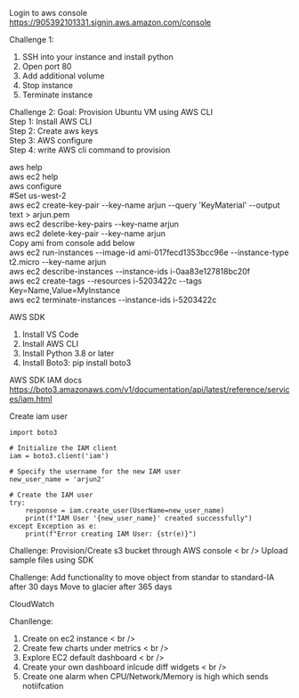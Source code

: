 Login to aws console
https://905392101331.signin.aws.amazon.com/console

Challenge 1:
1. SSH into your instance and install python
2. Open port 80
3. Add additional volume
4. Stop instance
5. Terminate instance


Challenge 2:
Goal: Provision Ubuntu VM using AWS CLI  <br />
Step 1: Install AWS CLI <br />
Step 2: Create aws keys <br>
Step 3: AWS configure <br>
Step 4: write AWS cli command to provision <br>


aws help <br />
aws ec2 help <br />
aws configure <br />
#Set us-west-2 <br />
aws ec2 create-key-pair --key-name arjun --query 'KeyMaterial' --output text > arjun.pem <br />
aws ec2 describe-key-pairs --key-name arjun <br />
aws ec2 delete-key-pair --key-name arjun <br />
Copy ami from console add below <br />
aws ec2 run-instances --image-id ami-017fecd1353bcc96e --instance-type t2.micro --key-name arjun <br />
aws ec2 describe-instances --instance-ids i-0aa83e127818bc20f <br />
aws ec2 create-tags --resources i-5203422c --tags Key=Name,Value=MyInstance <br />
aws ec2 terminate-instances --instance-ids i-5203422c <br />


AWS SDK
1. Install VS Code <br />
2. Install AWS CLI <br />
3. Install Python 3.8 or later <br />
4. Install Boto3: pip install boto3 <br />


AWS SDK IAM docs <br />
https://boto3.amazonaws.com/v1/documentation/api/latest/reference/services/iam.html

Create iam user
```
import boto3

# Initialize the IAM client
iam = boto3.client('iam')

# Specify the username for the new IAM user
new_user_name = 'arjun2'

# Create the IAM user
try:
    response = iam.create_user(UserName=new_user_name)
    print(f"IAM User '{new_user_name}' created successfully")
except Exception as e:
    print(f"Error creating IAM User: {str(e)}")

```

Challenge:
Provision/Create s3 bucket through AWS console < br />
Upload sample files using SDK

Challenge:
Add functionality to move object from standar to standard-IA after 30 days
Move to glacier after 365 days


CloudWatch

Chanllenge:
1. Create on ec2 instance < br />
2. Create few charts under metrics < br />
3. Explore EC2 default dashboard < br />
4. Create your own dashboard inlcude diff widgets < br />
5. Create one alarm when CPU/Network/Memory is high which sends notiifcation
